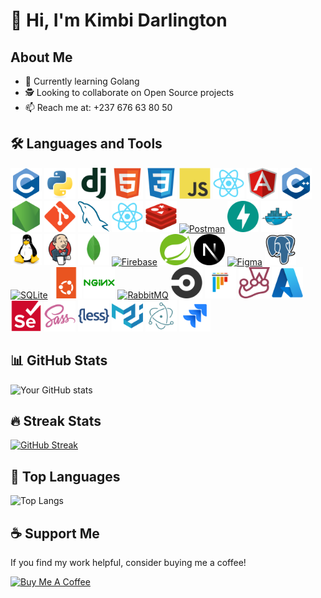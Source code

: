 # 👋 Hi, I'm Kimbi Darlington

## About Me
- 🌱 Currently learning Golang
- 🕵️ Looking to collaborate on Open Source projects
- 📫 Reach me at: +237 676 63 80 50

## 🛠️ Languages and Tools

<p align="left">
  <a href="#" target="_blank" rel="noreferrer"><img src="https://raw.githubusercontent.com/devicons/devicon/master/icons/c/c-original.svg" alt="C" width="50" height="50"/></a>
  <a href="#" target="_blank" rel="noreferrer"><img src="https://raw.githubusercontent.com/devicons/devicon/master/icons/python/python-original.svg" alt="Python" width="50" height="50"/></a>
  <a href="#" target="_blank" rel="noreferrer"><img src="https://raw.githubusercontent.com/devicons/devicon/master/icons/django/django-plain.svg" alt="Django" width="50" height="50"/></a>
  <a href="#" target="_blank" rel="noreferrer"><img src="https://raw.githubusercontent.com/devicons/devicon/master/icons/html5/html5-original.svg" alt="HTML5" width="50" height="50"/></a>
  <a href="#" target="_blank" rel="noreferrer"><img src="https://raw.githubusercontent.com/devicons/devicon/master/icons/css3/css3-original.svg" alt="CSS3" width="50" height="50"/></a>
  <a href="#" target="_blank" rel="noreferrer"><img src="https://raw.githubusercontent.com/devicons/devicon/master/icons/javascript/javascript-original.svg" alt="JavaScript" width="50" height="50"/></a>
  <a href="#" target="_blank" rel="noreferrer"><img src="https://raw.githubusercontent.com/devicons/devicon/master/icons/react/react-original.svg" alt="React" width="50" height="50"/></a>
  <a href="#" target="_blank" rel="noreferrer"><img src="https://raw.githubusercontent.com/devicons/devicon/master/icons/angularjs/angularjs-original.svg" alt="Angular" width="50" height="50"/></a>
  <a href="#" target="_blank" rel="noreferrer"><img src="https://raw.githubusercontent.com/devicons/devicon/master/icons/cplusplus/cplusplus-original.svg" alt="C++" width="50" height="50"/></a>
  <a href="#" target="_blank" rel="noreferrer"><img src="https://raw.githubusercontent.com/devicons/devicon/master/icons/nodejs/nodejs-original.svg" alt="Node.js" width="50" height="50"/></a>
  <a href="#" target="_blank" rel="noreferrer"><img src="https://raw.githubusercontent.com/devicons/devicon/master/icons/git/git-original.svg" alt="Git" width="50" height="50"/></a>
  <a href="#" target="_blank" rel="noreferrer"><img src="https://raw.githubusercontent.com/devicons/devicon/master/icons/mysql/mysql-original.svg" alt="MySQL" width="50" height="50"/></a>
  <a href="#" target="_blank" rel="noreferrer"><img src="https://raw.githubusercontent.com/devicons/devicon/master/icons/react/react-original.svg" alt="React Native" width="50" height="50"/></a>
  <a href="#" target="_blank" rel="noreferrer"><img src="https://raw.githubusercontent.com/devicons/devicon/master/icons/redis/redis-original.svg" alt="Redis" width="50" height="50"/></a>
  <a href="#" target="_blank" rel="noreferrer"><img src="https://www.vectorlogo.zone/logos/getpostman/getpostman-icon.svg" alt="Postman" width="50" height="50"/></a>
  <a href="#" target="_blank" rel="noreferrer"><img src="https://raw.githubusercontent.com/devicons/devicon/master/icons/fastapi/fastapi-original.svg" alt="FastAPI" width="50" height="50"/></a>
  <a href="#" target="_blank" rel="noreferrer"><img src="https://raw.githubusercontent.com/devicons/devicon/master/icons/docker/docker-original.svg" alt="Docker" width="50" height="50"/></a>
  <a href="#" target="_blank" rel="noreferrer"><img src="https://raw.githubusercontent.com/devicons/devicon/master/icons/linux/linux-original.svg" alt="Linux" width="50" height="50"/></a>
  <a href="#" target="_blank" rel="noreferrer"><img src="https://raw.githubusercontent.com/devicons/devicon/master/icons/jenkins/jenkins-original.svg" alt="Jenkins" width="50" height="50"/></a>
  <a href="#" target="_blank" rel="noreferrer"><img src="https://raw.githubusercontent.com/devicons/devicon/master/icons/mongodb/mongodb-original.svg" alt="MongoDB" width="50" height="50"/></a>
  <a href="#" target="_blank" rel="noreferrer"><img src="https://www.vectorlogo.zone/logos/firebase/firebase-icon.svg" alt="Firebase" width="50" height="50"/></a>
  <a href="#" target="_blank" rel="noreferrer"><img src="https://raw.githubusercontent.com/devicons/devicon/master/icons/spring/spring-original.svg" alt="Spring" width="50" height="50"/></a>
  <a href="#" target="_blank" rel="noreferrer"><img src="https://raw.githubusercontent.com/devicons/devicon/master/icons/nextjs/nextjs-original.svg" alt="Next.js" width="50" height="50"/></a>
  <a href="#" target="_blank" rel="noreferrer"><img src="https://www.vectorlogo.zone/logos/figma/figma-icon.svg" alt="Figma" width="50" height="50"/></a>
  <a href="#" target="_blank" rel="noreferrer"><img src="https://raw.githubusercontent.com/devicons/devicon/master/icons/postgresql/postgresql-original.svg" alt="PostgreSQL" width="50" height="50"/></a>
  <a href="#" target="_blank" rel="noreferrer"><img src="https://www.vectorlogo.zone/logos/sqlite/sqlite-icon.svg" alt="SQLite" width="50" height="50"/></a>
  <a href="#" target="_blank" rel="noreferrer"><img src="https://raw.githubusercontent.com/devicons/devicon/master/icons/ubuntu/ubuntu-plain.svg" alt="Ubuntu" width="50" height="50"/></a>
  <a href="#" target="_blank" rel="noreferrer"><img src="https://raw.githubusercontent.com/devicons/devicon/master/icons/nginx/nginx-original.svg" alt="Nginx" width="50" height="50"/></a>
  <a href="#" target="_blank" rel="noreferrer"><img src="https://www.vectorlogo.zone/logos/rabbitmq/rabbitmq-icon.svg" alt="RabbitMQ" width="50" height="50"/></a>
  <a href="#" target="_blank" rel="noreferrer"><img src="https://raw.githubusercontent.com/devicons/devicon/master/icons/circleci/circleci-plain.svg" alt="CircleCI" width="50" height="50"/></a>
  <a href="#" target="_blank" rel="noreferrer"><img src="https://raw.githubusercontent.com/devicons/devicon/master/icons/pytest/pytest-original.svg" alt="Pytest" width="50" height="50"/></a>
  <a href="#" target="_blank" rel="noreferrer"><img src="https://raw.githubusercontent.com/devicons/devicon/master/icons/jest/jest-plain.svg" alt="Jest" width="50" height="50"/></a>
  <a href="#" target="_blank" rel="noreferrer"><img src="https://raw.githubusercontent.com/devicons/devicon/master/icons/azure/azure-original.svg" alt="Azure" width="50" height="50"/></a>
  <a href="#" target="_blank" rel="noreferrer"><img src="https://raw.githubusercontent.com/devicons/devicon/master/icons/selenium/selenium-original.svg" alt="Selenium" width="50" height="50"/></a>
  <a href="#" target="_blank" rel="noreferrer"><img src="https://raw.githubusercontent.com/devicons/devicon/master/icons/sass/sass-original.svg" alt="Sass" width="50" height="50"/></a>
  <a href="#" target="_blank" rel="noreferrer"><img src="https://raw.githubusercontent.com/devicons/devicon/master/icons/less/less-plain-wordmark.svg" alt="Less" width="50" height="50"/></a>
  <a href="#" target="_blank" rel="noreferrer"><img src="https://raw.githubusercontent.com/devicons/devicon/master/icons/materialui/materialui-original.svg" alt="Material UI" width="50" height="50"/></a>
  <a href="#" target="_blank" rel="noreferrer"><img src="https://raw.githubusercontent.com/devicons/devicon/master/icons/electron/electron-original.svg" alt="Electron" width="50" height="50"/></a>
  <a href="#" target="_blank" rel="noreferrer"><img src="https://raw.githubusercontent.com/devicons/devicon/master/icons/jira/jira-original.svg" alt="Jira" width="50" height="50"/></a>
</p>


## 📊 GitHub Stats
![Your GitHub stats](https://github-readme-stats.vercel.app/api?username=kimbi619&show_icons=true&theme=radical)

## 🔥 Streak Stats
[![GitHub Streak](https://github-readme-streak-stats.herokuapp.com/?user=kimbi619&theme=dark)](https://git.io/streak-stats)

## 🚀 Top Languages
![Top Langs](https://github-readme-stats.vercel.app/api/top-langs/?username=kimbi619&layout=compact&theme=radical)

## ☕ Support Me
If you find my work helpful, consider buying me a coffee!

<a href="https://www.buymeacoffee.com/kimbidarlington" target="_blank"><img src="https://cdn.buymeacoffee.com/buttons/v2/default-yellow.png" alt="Buy Me A Coffee" style="height: 60px !important;width: 217px !important;" ></a>

<!---
kimbi619/kimbi619 is a ✨ special ✨ repository because its `README.md` (this file) appears on your GitHub profile.
You can click the Preview link to take a look at your changes.
--->
